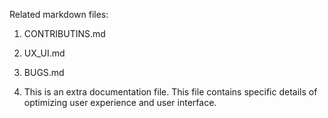 Related markdown files:
1. CONTRIBUTINS.md
2. UX_UI.md
3. BUGS.md

2. This is an extra documentation file. This file contains specific details of optimizing user experience and user interface.

